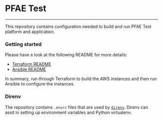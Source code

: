 # PFAE Test
---

This repository contains configuration needed to build and run PFAE Test
platform and application.

### Getting started
Please have a look at the following README for more details:
 - [Terraform README](./terraform/README.md)
 - [Ansible README](./ansible/README.md)

In summary, run through Terraform to build the AWS instances and then run
Ansible to configure the instances.

### Direnv
The repository contains `.envrc` files that are used by [`direnv`](http://direnv.net/). Direnv can assit in setting up environment variables and Python virtualenv.
